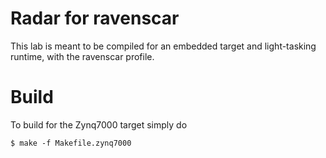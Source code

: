 # Radar for ravenscar

This lab is meant to be compiled for an embedded target and light-tasking runtime, with the ravenscar profile.

# Build

To build for the Zynq7000 target simply do

```
$ make -f Makefile.zynq7000
```
